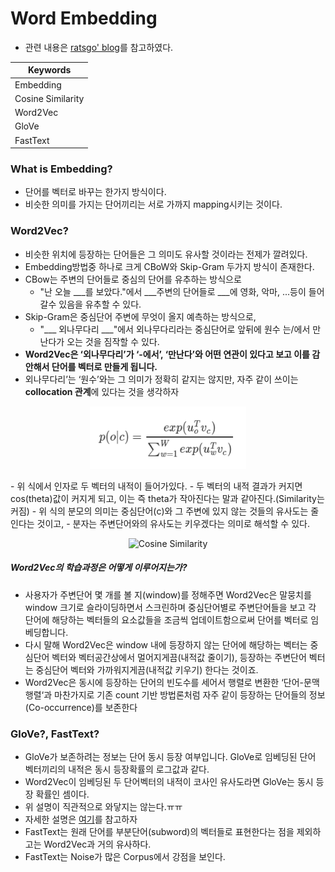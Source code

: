 # Word Embedding
- 관련 내용은 [ratsgo' blog](https://ratsgo.github.io/from%20frequency%20to%20semantics/2017/03/11/embedding/)를 참고하였다.

| Keywords |
| -------- |
| Embedding |
| Cosine Similarity |
| Word2Vec |
| GloVe |
| FastText |

### What is Embedding?
- 단어를 벡터로 바꾸는 한가지 방식이다.
- 비슷한 의미를 가지는 단어끼리는 서로 가까지 mapping시키는 것이다.

### Word2Vec?
- 비슷한 위치에 등장하는 단어들은 그 의미도 유사할 것이라는 전제가 깔려있다.
- Embedding방법중 하나로 크게 CBoW와 Skip-Gram 두가지 방식이 존재한다.
- CBow는 주변의 단어들로 중심의 단어를 유추하는 방식으로 
  - "난 오늘 ___를 보았다."에서 ___주변의 단어들로 ___에 영화, 악마, ...등이 들어갈수 있음을 유추할 수 있다.
- Skip-Gram은 중심단어 주변에 무엇이 올지 예측하는 방식으로,
  - "___ 외나무다리 ___"에서 외나무다리라는 중심단어로 앞뒤에 원수 는/에서 만난다가 오는 것을 짐작할 수 있다.
- **Word2Vec은 ‘외나무다리’가 ‘-에서’, ‘만난다’와 어떤 연관이 있다고 보고 이를 감안해서 단어를 벡터로 만들게 됩니다.**
- 외나무다리’는 ‘원수’와는 그 의미가 정확히 같지는 않지만, 자주 같이 쓰이는 **collocation 관계**에 있다는 것을 생각하자
<p align="center"><img src="https://github.com/Junhojuno/everyday-kaggle/blob/master/Jigsaw%20Unintended%20Bias%20in%20Toxicity%20Classification/img/word2vec.PNG?raw=true" alt="Cosine Similarity" width="250" height="100" /></p>
- 위 식에서 인자로 두 벡터의 내적이 들어가있다.
- 두 벡터의 내적 결과가 커지면 cos(theta)값이 커지게 되고, 이는 즉 theta가 작아진다는 말과 같아진다.(Similarity는 커짐)
- 위 식의 분모의 의미는 중심단어(c)와 그 주변에 있지 않는 것들의 유사도는 줄인다는 것이고,
- 분자는 주변단어와의 유사도는 키우겠다는 의미로 해석할 수 있다.
<p align="center"><img src="https://i.imgur.com/H8WvWMB.gif" alt="Cosine Similarity" width="450" /></p>

  ##### Word2Vec의 학습과정은 어떻게 이루어지는가?
  - 사용자가 주변단어 몇 개를 볼 지(window)를 정해주면 Word2Vec은 말뭉치를 window 크기로 슬라이딩하면서 스크린하며 중심단어별로 주변단어들을 보고 각 단어에 해당하는 벡터들의 요소값들을 조금씩 업데이트함으로써 단어를 벡터로 임베딩합니다.
  - 다시 말해 Word2Vec은 window 내에 등장하지 않는 단어에 해당하는 벡터는 중심단어 벡터와 벡터공간상에서 멀어지게끔(내적값 줄이기), 등장하는 주변단어 벡터는 중심단어 벡터와 가까워지게끔(내적값 키우기) 한다는 것이죠.
  - Word2Vec은 동시에 등장하는 단어의 빈도수를 세어서 행렬로 변환한 ‘단어-문맥행렬‘과 마찬가지로 기존 count 기반 방법론처럼 자주 같이 등장하는 단어들의 정보(Co-occurrence)를 보존한다
  
### GloVe?, FastText?
- GloVe가 보존하려는 정보는 단어 동시 등장 여부입니다. GloVe로 임베딩된 단어 벡터끼리의 내적은 동시 등장확률의 로그값과 같다.
- Word2Vec이 임베딩된 두 단어벡터의 내적이 코사인 유사도라면 GloVe는 동시 등장 확률인 셈이다.
- 위 설명이 직관적으로 와닿지는 않는다.ㅠㅠ
- 자세한 설명은 [여기](https://ratsgo.github.io/from%20frequency%20to%20semantics/2017/03/11/embedding/)를 참고하자
- FastText는 원래 단어를 부분단어(subword)의 벡터들로 표현한다는 점을 제외하고는 Word2Vec과 거의 유사하다.
- FastText는 Noise가 많은 Corpus에서 강점을 보인다.
